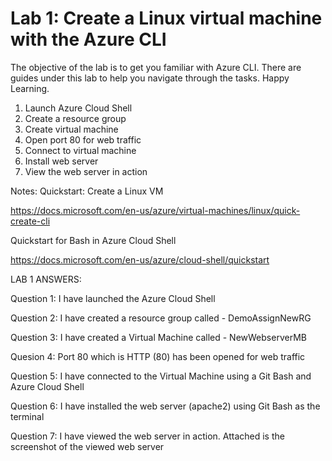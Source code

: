 # Lab 1: Create a Linux virtual machine with the Azure CLI

The objective of the lab is to get you familiar with Azure CLI.
There are guides under this lab to help you navigate through the tasks. 
Happy Learning.


1. Launch Azure Cloud Shell
2. Create a resource group
3. Create virtual machine
4. Open port 80 for web traffic
5. Connect to virtual machine
6. Install web server
7. View the web server in action



Notes:
Quickstart: Create a Linux VM

https://docs.microsoft.com/en-us/azure/virtual-machines/linux/quick-create-cli

Quickstart for Bash in Azure Cloud Shell

https://docs.microsoft.com/en-us/azure/cloud-shell/quickstart


LAB 1 ANSWERS:

Question 1: I have launched the Azure Cloud Shell

Question 2: I have created a resource group called - DemoAssignNewRG

Question 3: I have created a Virtual Machine called - NewWebserverMB

Quesion 4: Port 80 which is HTTP (80) has been opened for web traffic

Question 5: I have connected to the Virtual Machine using a Git Bash and Azure Cloud Shell

Question 6: I have installed the web server (apache2) using Git Bash as the terminal

Question 7: I have viewed the web server in action. Attached is the screenshot of the viewed web server